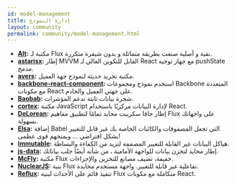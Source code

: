```yaml
---
id: model-management
title: إدارة النموذج
layout: community
permalink: community/model-management.html
---
```


* **[Alt](https://alt.js.org/):** مكتبة لـ Flux نقية و أصلية صنعت بطريقة متماثلة و بدون شيفرة متكررة.
* **[astarisx](https://zuudo.github.io/astarisx/):** إطار MVVM القابل للتكوين العالي لـ React مع جهاز توجيه pushState مدمج.
* **[avers](https://github.com/wereHamster/avers):** مكتبة تجريد حديثة لنموذج جهة العميل.
* **[backbone-react-component](https://github.com/magalhas/backbone-react-component):** استخدم نموذج ومجموعات Backbone المتعددة مع مكونات React على جهتي العميل والخادم.
* **[Baobab](https://github.com/Yomguithereal/baobab):** شجرة بيانات ثابتة تدعم المؤشرات.
* **[cortex](https://github.com/mquan/cortex/):** مكتبة JavaScript لإدارة البيانات مركزيًا باستخدام React.
* **[DeLorean](https://github.com/deloreanjs/delorean):** إطار جافا سكريبت محايد تمامًا لتطبيق مفاهيم Flux على واجهاتك بسهولة.
* **[Elsa](https://github.com/JonAbrams/elsa):** إضافة Babel التي تجعل المصفوفات والكائنات الخاصة بك غير قابل للتغيير بشكل افتراضي ... ويمنحهم قوى عظمى!
* **[Immutable](https://github.com/facebook/immutable-js):** هياكل البيانات غير القابلة للتغيير المصممة لتزيد من الكفاءة والبساطة.
* **[js-data](https://www.js-data.io/):** إطار محايد لتخزن بيانات للواجهة الأمامية ، من شأنه أيضًا جلب بياناتك.
* **[McFly](https://github.com/kenwheeler/mcfly):** مكتبة Flux خفيفة، تضيف مصانع للتخزين والإجراءات.
* **[NuclearJS](https://github.com/optimizely/nuclear-js):** بنية Flux تفاعلية غير قابلة للتغيير. واجهة مستخدم محايدة.
* **[Reflux](https://github.com/spoike/refluxjs):** تنفيذ قائم على الأحداث لبنية Flux متكاملة مع مكونات React.
